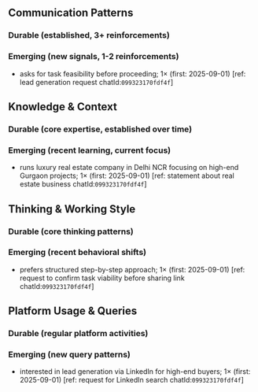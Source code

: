 ## Communication Patterns
### Durable (established, 3+ reinforcements)

### Emerging (new signals, 1-2 reinforcements)
- asks for task feasibility before proceeding; 1× (first: 2025-09-01) [ref: lead generation request chatId:`099323170fdf4f`]

## Knowledge & Context
### Durable (core expertise, established over time)

### Emerging (recent learning, current focus)
- runs luxury real estate company in Delhi NCR focusing on high-end Gurgaon projects; 1× (first: 2025-09-01) [ref: statement about real estate business chatId:`099323170fdf4f`]

## Thinking & Working Style
### Durable (core thinking patterns)

### Emerging (recent behavioral shifts)
- prefers structured step-by-step approach; 1× (first: 2025-09-01) [ref: request to confirm task viability before sharing link chatId:`099323170fdf4f`]

## Platform Usage & Queries
### Durable (regular platform activities)

### Emerging (new query patterns)
- interested in lead generation via LinkedIn for high-end buyers; 1× (first: 2025-09-01) [ref: request for LinkedIn search chatId:`099323170fdf4f`]